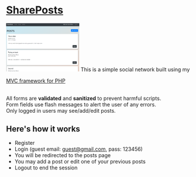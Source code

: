# [SharePosts](https://share-posts.herokuapp.com/)
<img src="./public/images/shareposts.PNG" width="200px">
This is a simple social network built using my 

[MVC framework for PHP](https://github.com/EwilsonS/wilsonmvcphp)

<br>All forms are <strong>validated</strong> and <strong>sanitized</strong> to prevent harmful scripts.<br>
Form fields use flash messages to alert the user of any errors.<br>
Only logged in users may see/add/edit posts.<br>

## Here's how it works
* Register 
* Login (guest email: guest@gmail.com,  pass: 123456)
* You will be redirected to the posts page
* You may add a post or edit one of your previous posts
* Logout to end the session
